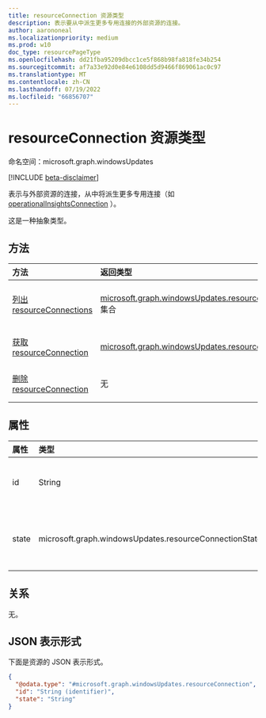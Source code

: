 ```yaml
---
title: resourceConnection 资源类型
description: 表示要从中派生更多专用连接的外部资源的连接。
author: aarononeal
ms.localizationpriority: medium
ms.prod: w10
doc_type: resourcePageType
ms.openlocfilehash: dd21fba95209dbcc1ce5f868b98fa818fe34b254
ms.sourcegitcommit: af7a33e92d0e84e6108dd5d9466f869061ac0c97
ms.translationtype: MT
ms.contentlocale: zh-CN
ms.lasthandoff: 07/19/2022
ms.locfileid: "66856707"
---
```

# <a name="resourceconnection-resource-type"></a>resourceConnection 资源类型

命名空间：microsoft.graph.windowsUpdates

[!INCLUDE [beta-disclaimer](../../includes/beta-disclaimer.md)]

表示与外部资源的连接，从中将派生更多专用连接（如 [operationalInsightsConnection](../resources/windowsupdates-operationalinsightsconnection.md) ）。

这是一种抽象类型。

## <a name="methods"></a>方法
|方法|返回类型|Description|
|:---|:---|:---|
|[列出 resourceConnections](../api/windowsupdates-updates-list-resourceconnections.md)|[microsoft.graph.windowsUpdates.resourceConnection](../resources/windowsupdates-resourceconnection.md) 集合|获取 [resourceConnection](../resources/windowsupdates-resourceconnection.md) 对象及其属性的列表。|
|[获取 resourceConnection](../api/windowsupdates-resourceconnection-get.md)|[microsoft.graph.windowsUpdates.resourceConnection](../resources/windowsupdates-resourceconnection.md)|读取 [resourceConnection](../resources/windowsupdates-resourceconnection.md) 对象的属性和关系。|
|[删除 resourceConnection](../api/windowsupdates-resourceconnection-delete.md)|无|删除 [resourceConnection](../resources/windowsupdates-resourceconnection.md) 对象。|

## <a name="properties"></a>属性
|属性|类型|说明|
|:---|:---|:---|
|id|String|资源连接的标识符。 键。 不可为 null。 只读。 默认情况下返回。|
|state|microsoft.graph.windowsUpdates.resourceConnectionState|连接的状态。 可能的值包括 `connected`、`notAuthorized`、`notFound`、`unknownFutureValue`。|

## <a name="relationships"></a>关系
无。

## <a name="json-representation"></a>JSON 表示形式
下面是资源的 JSON 表示形式。
<!-- {
  "blockType": "resource",
  "keyProperty": "id",
  "@odata.type": "microsoft.graph.windowsUpdates.resourceConnection",
  "baseType": "microsoft.graph.entity",
  "openType": false
}
-->
``` json
{
  "@odata.type": "#microsoft.graph.windowsUpdates.resourceConnection",
  "id": "String (identifier)",
  "state": "String"
}
```

